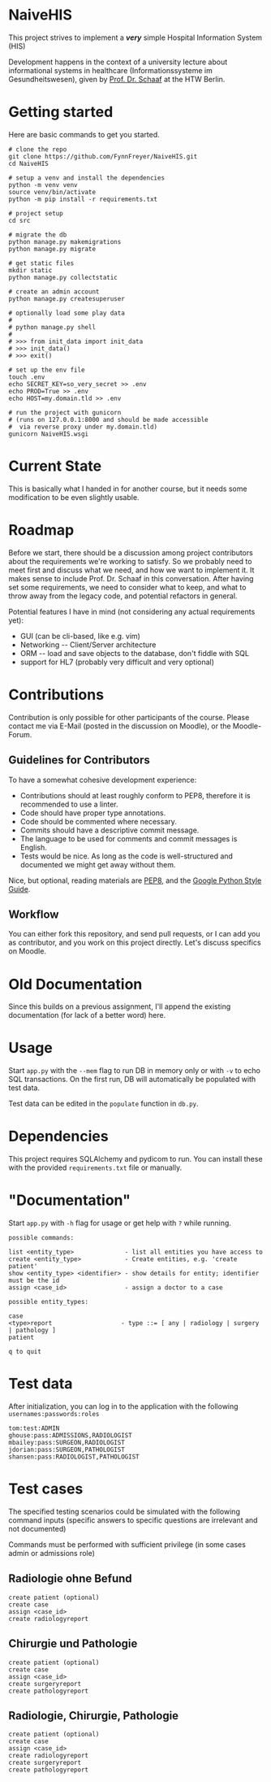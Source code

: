 # NaiveHIS

This project strives to implement a ***very*** simple Hospital Information System (HIS)

Development happens in the context of a university lecture about informational systems in healthcare (Informationssysteme im Gesundheitswesen), given by [Prof. Dr. Schaaf](https://www.htw-berlin.de/hochschule/personen/person/?eid=4298) at the HTW Berlin.

# Getting started

Here are basic commands to get you started.

    # clone the repo
    git clone https://github.com/FynnFreyer/NaiveHIS.git
    cd NaiveHIS

    # setup a venv and install the dependencies
    python -m venv venv
    source venv/bin/activate
    python -m pip install -r requirements.txt

    # project setup
    cd src
    
    # migrate the db
    python manage.py makemigrations
    python manage.py migrate

    # get static files
    mkdir static
    python manage.py collectstatic

    # create an admin account
    python manage.py createsuperuser

    # optionally load some play data
    #
    # python manage.py shell
    # 
    # >>> from init_data import init_data
    # >>> init_data()
    # >>> exit()
    
    # set up the env file
    touch .env
    echo SECRET_KEY=so_very_secret >> .env
    echo PROD=True >> .env
    echo HOST=my.domain.tld >> .env

    # run the project with gunicorn
    # (runs on 127.0.0.1:8000 and should be made accessible
    #  via reverse proxy under my.domain.tld)
    gunicorn NaiveHIS.wsgi
    


# Current State

This is basically what I handed in for another course, but it needs some modification to be even slightly usable.

# Roadmap

Before we start, there should be a discussion among project contributors about the requirements we're working to satisfy.
So we probably need to meet first and discuss what we need, and how we want to implement it.
It makes sense to include Prof. Dr. Schaaf in this conversation.
After having set some requirements, we need to consider what to keep, and what to throw away from the legacy code, and potential refactors in general.

Potential features I have in mind (not considering any actual requirements yet):

- GUI (can be cli-based, like e.g. vim)
- Networking -- Client/Server architecture
- ORM -- load and save objects to the database, don't fiddle with SQL
- support for HL7 (probably very difficult and very optional)

# Contributions

Contribution is only possible for other participants of the course.
Please contact me via E-Mail (posted in the discussion on Moodle), or the Moodle-Forum.

## Guidelines for Contributors

To have a somewhat cohesive development experience:

- Contributions should at least roughly conform to PEP8, therefore it is recommended to use a linter.
- Code should have proper type annotations.
- Code should be commented where necessary.
- Commits should have a descriptive commit message.
- The language to be used for comments and commit messages is English.
- Tests would be nice. As long as the code is well-structured and documented we might get away without them.

Nice, but optional, reading materials are [PEP8](https://peps.python.org/pep-0008/), and the [Google Python Style Guide](https://google.github.io/styleguide/pyguide.html).

## Workflow

You can either fork this repository, and send pull requests, or I can add you as contributor, and you work on this project directly.
Let's discuss specifics on Moodle.

# Old Documentation

Since this builds on a previous assignment, I'll append the existing documentation (for lack of a better word) here.

# Usage

Start `app.py` with the `--mem` flag to run DB in memory only or with `-v` to echo SQL transactions. 
On the first run, DB will automatically be populated with test data.

Test data can be edited in the `populate` function in `db.py`. 

# Dependencies

This project requires SQLAlchemy and pydicom to run. 
You can install these with the provided `requirements.txt` file or manually.

# "Documentation"

Start `app.py` with `-h` flag for usage or get help with `?` while running.

```
possible commands:

list <entity_type>              - list all entities you have access to  
create <entity_type>            - Create entities, e.g. 'create patient'  
show <entity_type> <identifier> - show details for entity; identifier must be the id  
assign <case_id>                - assign a doctor to a case  

possible entity_types:

case
<type>report                   - type ::= [ any | radiology | surgery | pathology ] 
patient

q to quit
```

# Test data

After initialization, you can log in to the application with the following `usernames:passwords:roles`

```
tom:test:ADMIN
ghouse:pass:ADMISSIONS,RADIOLOGIST
mbailey:pass:SURGEON,RADIOLOGIST
jdorian:pass:SURGEON,PATHOLOGIST
shansen:pass:RADIOLOGIST,PATHOLOGIST
```

# Test cases

The specified testing scenarios could be simulated with the following command inputs 
(specific answers to specific questions are irrelevant and not documented)

Commands must be performed with sufficient privilege (in some cases admin or admissions role)

## Radiologie ohne Befund
```
create patient (optional)
create case
assign <case_id>
create radiologyreport
```

## Chirurgie und Pathologie
```
create patient (optional)
create case
assign <case_id>
create surgeryreport
create pathologyreport
```

## Radiologie, Chirurgie, Pathologie
```
create patient (optional)
create case
assign <case_id>
create radiologyreport
create surgeryreport
create pathologyreport
```
